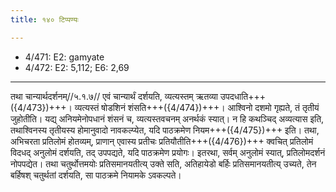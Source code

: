 ```yaml
---
title: १४० टिप्पण्यः

---
```

- 4/471: E2: gamyate
- 4/472: E2: 5,112; E6: 2,69

____________________________________________

तथा चान्यार्थदर्शनम्//५.१.७//
एवं चान्यार्थं दर्शयति, व्यत्यस्तम् ऋतव्या उपदधाति+++({4/473})+++। व्यत्यस्तं षोडशिनं शंसति+++({4/474})+++। आश्विनो दशमो गृह्यते, तं तृतीयं जुहोतीति। यद्य् अनियमेनोपधानं शंसनं च, व्यत्यस्तवचनम् अनर्थकं स्यात्। न हि कथञ्चिद् अव्यत्यास इति, तथाश्विनस्य तृतीयस्य होमानुवादो नावकल्प्येत, यदि पाठक्रमेण नियम+++({4/475})+++ इति। तथा, अभिचरता प्रतिलोमं होतव्यम्, प्राणान् एवास्य प्रतीचः प्रतियौतीति+++({4/476})+++ क्वचित् प्रतिलोमं विदधद् अनुलोमं दर्शयति, तद् उपपद्यते, यदि पाठक्रमेण प्रयोगः। इतरथा, सर्वम् अनुलोमं स्यात्, प्रतिलोमदर्शनं नोपपद्येत। तथा चतुर्थोत्तमयोः प्रतिसमानयतीत्य् उक्ते सति, अतिहायेडो बर्हिः प्रतिसमानयतीत्य् उच्यते, तेन बर्हिषश् चतुर्थतां दर्शयति, सा पाठक्रमे नियामके ऽवकल्पते।